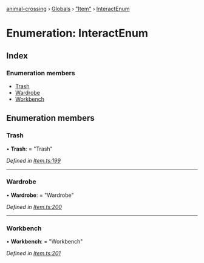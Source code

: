 [animal-crossing](../README.md) › [Globals](../globals.md) › ["Item"](../modules/_item_.md) › [InteractEnum](_item_.interactenum.md)

# Enumeration: InteractEnum

## Index

### Enumeration members

* [Trash](_item_.interactenum.md#trash)
* [Wardrobe](_item_.interactenum.md#wardrobe)
* [Workbench](_item_.interactenum.md#workbench)

## Enumeration members

###  Trash

• **Trash**: = "Trash"

*Defined in [Item.ts:199](https://github.com/Norviah/animal-crossing/blob/4ad5c16/module/types/Item.ts#L199)*

___

###  Wardrobe

• **Wardrobe**: = "Wardrobe"

*Defined in [Item.ts:200](https://github.com/Norviah/animal-crossing/blob/4ad5c16/module/types/Item.ts#L200)*

___

###  Workbench

• **Workbench**: = "Workbench"

*Defined in [Item.ts:201](https://github.com/Norviah/animal-crossing/blob/4ad5c16/module/types/Item.ts#L201)*

